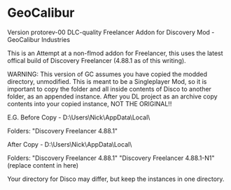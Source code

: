 # GeoCalibur
Version protorev-00
DLC-quality Freelancer Addon for Discovery Mod - GeoCalibur Industries

This is an Attempt at a non-flmod addon for Freelancer, this uses the latest offical build of Discovery Freelancer (4.88.1 as of this writing).

WARNING: This version of GC assumes you have copied the modded directory, unmodified. This is meant to be a Singleplayer Mod, so it is important to copy the folder and all inside contents of Disco to another folder, as an appended instance. After you DL project as an archive copy contents into your copied instance, NOT THE ORIGINAL!!

E.G.
Before Copy -
D:\Users\Nick\AppData\Local\

Folders:
"Discovery Freelancer 4.88.1"

After Copy -
D:\Users\Nick\AppData\Local\

Folders:
"Discovery Freelancer 4.88.1"
"Discovery Freelancer 4.88.1-N1" (replace content in here)

Your directory for Disco may differ, but keep the instances in one directory.

